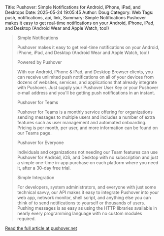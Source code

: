 Title: Pushover: Simple Notifications for Android, iPhone, iPad, and Desktops
Date: 2025-05-24 19:05:45
Author: Doug
Category: Web
Tags: push, notifications, api, link,
Summary: Simple Notifications Pushover makes it easy to get real-time notifications on your Android, iPhone, iPad, and Desktop (Android Wear and Apple Watch, too!)

> Simple Notifications
>
> Pushover makes it easy to get real-time notifications on your Android, iPhone, iPad, and Desktop (Android Wear and Apple Watch, too!)
>
> Powered by Pushover
>
> With our Android, iPhone & iPad, and Desktop Browser clients, you can receive unlimited push notifications on all of your devices from dozens of websites, services, and applications that already integrate with Pushover. Just supply your Pushover User Key or your Pushover e-mail address and you'll be getting push notifications in an instant.
>
> Pushover for Teams
>
> Pushover for Teams is a monthly service offering for organizations sending messages to multiple users and includes a number of extra features such as user management and automated onboarding. Pricing is per month, per user, and more information can be found on our Teams page.
>
> Pushover for Everyone
>
> Individuals and organizations not needing our Team features can use Pushover for Android, iOS, and Desktop with no subscription and just a simple one-time in-app purchase on each platform where you need it, after a 30-day free trial.
>
> Simple Integration
>
> For developers, system administrators, and everyone with just some technical savvy, our API makes it easy to integrate Pushover into your web app, network monitor, shell script, and anything else you can think of to send notifications to yourself or thousands of users. Pushing messages is as easy as using the HTTP libraries available in nearly every programming language with no custom modules required.

[Read the full article at pushover.net](https://pushover.net/)
